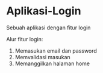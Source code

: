 # Aplikasi-Login
Sebuah aplikasi dengan fitur login

Alur fitur login:
1. Memasukan email dan password
2. Memvalidasi masukan
3. Memanggilkan halaman home
